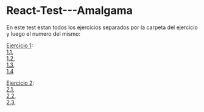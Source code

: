 ﻿# React-Test---Amalgama
En este test estan todos los ejercicios separados por la carpeta del ejercicio y luego el numero del mismo:

[Ejercicio 1](Ejercicio%201): <br />
        [1.1](Ejercicio%201/1.md), <br />
        [1.2](Ejercicio%201/2), <br />
        [1.3](Ejercicio%201/3.md), <br />
        [1.4](Ejercicio%201/4)

[Ejercicio 2](Ejercicio%202):<br />
        [2.1](Ejercicio%202/BookContext.js), <br />
        [2.2](Ejercicio%202/examples(2).md), <br />
        [2.3](Ejercicio%202/ventajas(3).md), <br />
